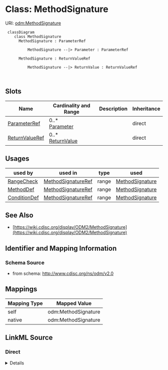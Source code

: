 # Class: MethodSignature



URI: [odm:MethodSignature](http://www.cdisc.org/ns/odm/v2.0/MethodSignature)



```mermaid
 classDiagram
    class MethodSignature
      MethodSignature : ParameterRef
        
          MethodSignature --|> Parameter : ParameterRef
        
      MethodSignature : ReturnValueRef
        
          MethodSignature --|> ReturnValue : ReturnValueRef
        
      
```




<!-- no inheritance hierarchy -->


## Slots

| Name | Cardinality and Range | Description | Inheritance |
| ---  | --- | --- | --- |
| [ParameterRef](ParameterRef.md) | 0..* <br/> [Parameter](Parameter.md) |  | direct |
| [ReturnValueRef](ReturnValueRef.md) | 0..* <br/> [ReturnValue](ReturnValue.md) |  | direct |





## Usages

| used by | used in | type | used |
| ---  | --- | --- | --- |
| [RangeCheck](RangeCheck.md) | [MethodSignatureRef](MethodSignatureRef.md) | range | [MethodSignature](MethodSignature.md) |
| [MethodDef](MethodDef.md) | [MethodSignatureRef](MethodSignatureRef.md) | range | [MethodSignature](MethodSignature.md) |
| [ConditionDef](ConditionDef.md) | [MethodSignatureRef](MethodSignatureRef.md) | range | [MethodSignature](MethodSignature.md) |






## See Also

* [https://wiki.cdisc.org/display/ODM2/MethodSignature](https://wiki.cdisc.org/display/ODM2/MethodSignature)

## Identifier and Mapping Information







### Schema Source


* from schema: http://www.cdisc.org/ns/odm/v2.0





## Mappings

| Mapping Type | Mapped Value |
| ---  | ---  |
| self | odm:MethodSignature |
| native | odm:MethodSignature |





## LinkML Source

<!-- TODO: investigate https://stackoverflow.com/questions/37606292/how-to-create-tabbed-code-blocks-in-mkdocs-or-sphinx -->

### Direct

<details>
```yaml
name: MethodSignature
from_schema: http://www.cdisc.org/ns/odm/v2.0
see_also:
- https://wiki.cdisc.org/display/ODM2/MethodSignature
slots:
- ParameterRef
- ReturnValueRef
slot_usage:
  ParameterRef:
    name: ParameterRef
    multivalued: true
    domain_of:
    - MethodSignature
    range: Parameter
    inlined: true
    inlined_as_list: true
  ReturnValueRef:
    name: ReturnValueRef
    multivalued: true
    domain_of:
    - MethodSignature
    range: ReturnValue
    inlined: true
    inlined_as_list: true
class_uri: odm:MethodSignature

```
</details>

### Induced

<details>
```yaml
name: MethodSignature
from_schema: http://www.cdisc.org/ns/odm/v2.0
see_also:
- https://wiki.cdisc.org/display/ODM2/MethodSignature
slot_usage:
  ParameterRef:
    name: ParameterRef
    multivalued: true
    domain_of:
    - MethodSignature
    range: Parameter
    inlined: true
    inlined_as_list: true
  ReturnValueRef:
    name: ReturnValueRef
    multivalued: true
    domain_of:
    - MethodSignature
    range: ReturnValue
    inlined: true
    inlined_as_list: true
attributes:
  ParameterRef:
    name: ParameterRef
    from_schema: http://www.cdisc.org/ns/odm/v2.0
    rank: 1000
    multivalued: true
    alias: ParameterRef
    owner: MethodSignature
    domain_of:
    - MethodSignature
    range: Parameter
    inlined: true
    inlined_as_list: true
  ReturnValueRef:
    name: ReturnValueRef
    from_schema: http://www.cdisc.org/ns/odm/v2.0
    rank: 1000
    multivalued: true
    alias: ReturnValueRef
    owner: MethodSignature
    domain_of:
    - MethodSignature
    range: ReturnValue
    inlined: true
    inlined_as_list: true
class_uri: odm:MethodSignature

```
</details>